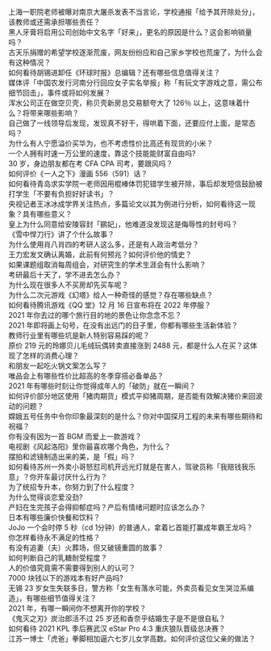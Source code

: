 上海一职院老师被曝对南京大屠杀发表不当言论，学校通报「给予其开除处分」，该教师或还需承担哪些责任？  
黑人牙膏将启用公司创始中文名字「好来」，更名的原因是什么？这会影响销量吗？  
古天乐捐赠的希望学校逐渐荒废，网友纷纷应和自己家乡学校也荒废了，为什么会有这种情况？  
如何看待胡锡进卸任《环球时报》总编辑？还有哪些信息值得关注？  
媒体评「中国农发行河南分行回应女子实名举报」称「有玩文字游戏之意，需公布细节回击」，事件或将如何发展？  
浑水公司正在做空贝壳，称贝壳新房总交易额夸大了 126％ 以上，这意味着什么？将带来哪些影响？  
自己做了一线领导后发现，发现真不好干，得哄着下面，还要应付上面，是常态吗？  
为什么有人宁愿溢价买华为，也不考虑性价比高还有现货的小米？  
一个人拥有时速一万公里的速度，靠这个技能能财富自由吗?  
30 岁，身边朋友都在考 CFA CPA 司考，要跟风吗？  
如何评价《一人之下》漫画 556（591）话？  
如何看待青岛求实学院一老师因用棍棒体罚犯错学生被开除，事后却发短信鼓励被打学生「不要有负担好好读书」？  
央视记者王冰冰成学界关注热点，多篇论文以其为例进行分析，如何看待这一现象？具有哪些意义？  
皇上为什么同意给安陵容封「鹂妃」，他难道没发现这是侮辱性的封号吗？  
《雪中悍刀行》讲了个什么故事？  
为什么使用肖八肖四的考研人这么多，还是有人政治考低分？  
王力宏发文确认离婚，此前有何预兆？如何评价他的情史？  
如果课题组取消每周组会，对研究生的学术生涯会有什么影响？  
考研最后十天了，学不进去怎么办？  
为什么现在很多人不买房却先买车呢？  
为什么二次元游戏《幻塔》给人一种奇怪的感觉？存在哪些缺点？  
如何看待腾讯游戏《QQ 堂》12 月 16 日宣布将在 2022 年停服？  
2021 年你去过的哪个旅行目的地的景色让你念念不忘？  
2021 年即将画上句号，在没有出远门的日子里，你都有哪些生活新体验？  
教师行业里有哪些坑是新人特别容易踩的呢？  
原价 219 元的玲娜贝儿毛绒玩偶转卖直接涨到 2488 元，都是什么人在买？这体现了怎样的消费心理？  
和朋友一起吃火锅文案怎么写？  
唯品会上有哪些性价比超高的冬季穿搭必备单品？  
2021 年有哪些时刻让你觉得成年人的「破防」就在一瞬间？  
如何评价部分地区使用「猪肉期货」模式平抑猪周期，是否能有效解决猪价来回波动的问题？  
嫦娥五号任务中令你印象最深刻的是什么？你对中国探月工程的未来有哪些期待和祝福？  
你有没有因为一首 BGM 而爱上一款游戏？  
电视剧《风起洛阳》里你最喜欢哪个角色，为什么？  
摆拍和滤镜制造出来的美，是「假」吗？  
如何看待苏州一外卖小哥怒怼司机开远光灯就是在害人，驾驶员称「我赔钱我乐意」？你开车最讨厌什么行为？  
为了统招专升本，你努力到了什么程度？  
为什么觉得谈恋爱没劲?  
产妇在生完孩子会得抑郁症吗？产后有情绪问题时应该怎么办？  
日本有哪些廉价快餐和饮料？  
JoJo 一个会时停 5 秒（cd 1分钟）的普通人，拿着匕首能打赢成年霸王龙吗？  
你怎样看待永不满足的性格？  
有没有追妻（夫）火葬场，但又破镜重圆的故事？  
如何判断自己的乳糖耐受程度？  
人的价值究竟需不需要得到别人的认可？  
7000 块钱以下的游戏本有好产品吗?  
无锡 23 岁女生失联多日，警方称「女生有落水可能，外卖员看见女生哭泣系编造」，有哪些细节值得关注？  
2021 年，有哪一瞬间你不想离开你的学校？  
《鬼灭之刃》炭治郎活不过 25 岁还和香奈乎结婚生子是不是很自私？  
如何看待 2021 KPL 季后赛武汉 eStar Pro 4:3 重庆狼队晋级总决赛？  
江苏一博士「虎爸」拳脚相加逼六七岁儿女学高数。如何评价这位父亲的做法？  

